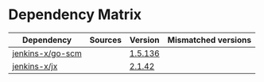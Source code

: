 # Dependency Matrix

Dependency | Sources | Version | Mismatched versions
---------- | ------- | ------- | -------------------
[jenkins-x/go-scm](https://github.com/jenkins-x/go-scm) |  | [1.5.136]() | 
[jenkins-x/jx](https://github.com/jenkins-x/jx) |  | [2.1.42](https://github.com/jenkins-x/jx/releases/tag/v2.1.42) | 

